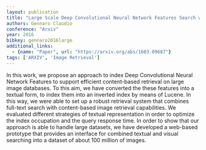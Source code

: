 ```yaml
---
layout: publication
title: "Large Scale Deep Convolutional Neural Network Features Search with Lucene"
authors: Gennaro Claudio
conference: "Arxiv"
year: 2016
bibkey: gennaro2016large
additional_links:
  - {name: "Paper", url: "https://arxiv.org/abs/1603.09687"}
tags: ['ARXIV', 'Image Retrieval']
---
```

In this work, we propose an approach to index Deep Convolutional Neural Network
Features to support efficient content-based retrieval on large image databases.
To this aim, we have converted the these features into a textual form, to index
them into an inverted index by means of Lucene. In this way, we were able to set
up a robust retrieval system that combines full-text search with content-based
image retrieval capabilities. We evaluated different strategies of textual
representation in order to optimize the index occupation and the query response
time. In order to show that our approach is able to handle large datasets, we
have developed a web-based prototype that provides an interface for combined
textual and visual searching into a dataset of about 100 million of images.
